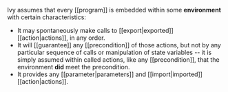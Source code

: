 Ivy assumes that every [[program]] is embedded within some **environment** with certain characteristics:
  - It may spontaneously make calls to [[export|exported]] [[action|actions]], in any order.
  - It will [[guarantee]] any [[precondition]] of those actions, but not by any particular sequence of calls or manipulation of state variables -- it is simply assumed within called actions, like any [[precondition]], that the environment **did** meet the precondition.
  - It provides any [[parameter|parameters]] and [[import|imported]] [[action|actions]].